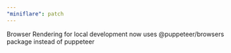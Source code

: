 ```yaml
---
"miniflare": patch
---
```


Browser Rendering for local development now uses @puppeteer/browsers package instead of puppeteer
